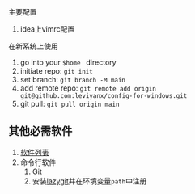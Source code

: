 主要配置

1. idea上vimrc配置

在新系统上使用

1. go into your `$home ` directory
2. initiate repo: `git init`
3. set branch: `git branch -M main`
4. add remote repo: `git remote add origin git@github.com:leviyanx/config-for-windows.git`
5. git pull: `git pull origin main`

## 其他必需软件

1. [软件列表](./packages.md)
2. 命令行软件
    1. Git
    2. 安装[lazygit](https://github.com/jesseduffield/lazygit)并在环境变量`path`中注册
